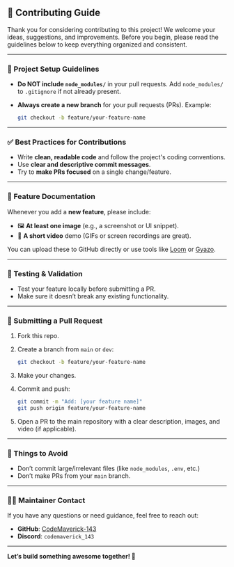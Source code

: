 ## 🤝 Contributing Guide

Thank you for considering contributing to this project! We welcome your ideas, suggestions, and improvements. Before you begin, please read the guidelines below to keep everything organized and consistent.

---

### 📁 Project Setup Guidelines

* **Do NOT include `node_modules/`** in your pull requests.
  Add `node_modules/` to `.gitignore` if not already present.

* **Always create a new branch** for your pull requests (PRs).
  Example:

  ```bash
  git checkout -b feature/your-feature-name
  ```

---

### ✅ Best Practices for Contributions

* Write **clean, readable code** and follow the project's coding conventions.
* Use **clear and descriptive commit messages**.
* Try to **make PRs focused** on a single change/feature.

---

### 📸 Feature Documentation

Whenever you add a **new feature**, please include:

* 🖼️ **At least one image** (e.g., a screenshot or UI snippet).
* 🎥 **A short video** demo (GIFs or screen recordings are great).

You can upload these to GitHub directly or use tools like [Loom](https://www.loom.com/) or [Gyazo](https://gyazo.com/).

---

### 🧪 Testing & Validation

* Test your feature locally before submitting a PR.
* Make sure it doesn’t break any existing functionality.

---

### 🔀 Submitting a Pull Request

1. Fork this repo.
2. Create a branch from `main` or `dev`:

   ```bash
   git checkout -b feature/your-feature-name
   ```
3. Make your changes.
4. Commit and push:

   ```bash
   git commit -m "Add: [your feature name]"
   git push origin feature/your-feature-name
   ```
5. Open a PR to the main repository with a clear description, images, and video (if applicable).

---

### 🚫 Things to Avoid

* Don’t commit large/irrelevant files (like `node_modules`, `.env`, etc.)
* Don’t make PRs from your `main` branch.

---

### 🧑‍💻 Maintainer Contact

If you have any questions or need guidance, feel free to reach out:

* **GitHub**: [CodeMaverick-143](https://github.com/CodeMaverick-143)
* **Discord**: `codemaverick_143`

---

**Let’s build something awesome together! 🚀**

